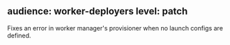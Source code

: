 audience: worker-deployers
level: patch
---

Fixes an error in worker manager's provisioner when no launch configs are defined.
